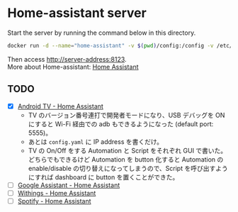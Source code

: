 # Home-assistant server

Start the server by running the command below in this directory.

```sh
docker run -d --name="home-assistant" -v $(pwd)/config:/config -v /etc/localtime:/etc/localtime:ro --net=host homeassistant/home-assistant:stable
```

Then access <http://server-address:8123>.  
More about Home-assistant: [Home Assistant](https://www.home-assistant.io/)

## TODO

- [x] [Android TV - Home Assistant](https://www.home-assistant.io/integrations/androidtv/)
  - TV のバージョン番号連打で開発者モードになり、USB デバッグを ON にすると Wi-Fi 経由での adb もできるようになった (default port: 5555)。
  - あとは `config.yaml` に IP address を書くだけ。
  - TV の On/Off をする Automation と Script をそれぞれ GUI で書いた。どちらでもできるけど Automation を button 化すると Automation の enable/disable の切り替えになってしまうので、Script を呼び出すようにすれば dashboard に button を置くことができた。
- [ ] [Google Assistant - Home Assistant](https://www.home-assistant.io/integrations/google_assistant/)
- [ ] [Withings - Home Assistant](https://www.home-assistant.io/integrations/withings/)
- [ ] [Spotify - Home Assistant](https://www.home-assistant.io/integrations/spotify/)
